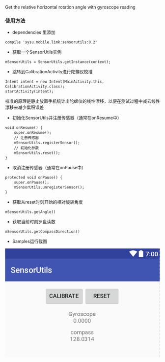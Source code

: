 Get the relative horizontal rotation angle with gyroscope reading

### 使用方法
- dependencies 里添加
```
compile 'sysu.mobile.limk:sensorutils:0.2'
```

- 获取一个SensorUtils实例
```
mSensorUtils = SensorUtils.getInstance(context);
```

- 跳转到CalibrationActivity进行陀螺仪校准
```
Intent intent = new Intent(MainActivity.this, CalibrationActivity.class);
startActivity(intent);
```
校准的原理是静止放置手机统计出陀螺仪的线性漂移，以便在测试过程中减去线性漂移来减少累积误差

- 初始化SensorUtils并注册传感器（通常在onResume中）
```
void onResume() {
    super.onResume();
    // 注册传感器
    mSensorUtils.registerSensor();
    // 初始化参数
    mSensorUtils.reset();
}
```
- 取消注册传感器（通常在onPause中）
```
protected void onPause() {
    super.onPause();
    mSensorUtils.unregisterSensor();
}
```

- 获取从reset时刻开始的相对旋转角度
```
mSensorUtils.getAngle()
```

- 获取当前时刻罗盘读数
```
mSensorUtils.getCompassDirection()
```

- Samples运行截图


![1](images/1.png)